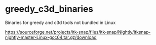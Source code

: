 # greedy_c3d_binaries
Binaries for greedy and c3d tools not bundled in Linux

https://sourceforge.net/projects/itk-snap/files/itk-snap/Nightly/itksnap-nightly-master-Linux-gcc64.tar.gz/download

